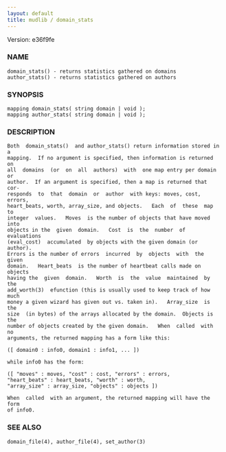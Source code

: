 ```yaml
---
layout: default
title: mudlib / domain_stats
---
```


Version: e36f9fe




### NAME
    domain_stats() - returns statistics gathered on domains
    author_stats() - returns statistics gathered on authors


### SYNOPSIS
    mapping domain_stats( string domain | void );
    mapping author_stats( string domain | void );


### DESCRIPTION
    Both  domain_stats()  and author_stats() return information stored in a
    mapping.  If no argument is specified, then information is returned  on
    all  domains  (or  on  all  authors)  with  one map entry per domain or
    author.  If an argument is specified, then a map is returned that  cor‐
    responds  to  that  domain  or  author  with keys: moves, cost, errors,
    heart_beats, worth, array_size, and objects.   Each  of  these  map  to
    integer  values.   Moves  is the number of objects that have moved into
    objects in the  given  domain.   Cost  is  the  number  of  evaluations
    (eval_cost)  accumulated  by objects with the given domain (or author).
    Errors is the number of errors  incurred  by  objects  with  the  given
    domain.   Heart_beats  is the number of heartbeat calls made on objects
    having the  given  domain.   Worth  is  the  value  maintained  by  the
    add_worth(3)  efunction (this is usually used to keep track of how much
    money a given wizard has given out vs. taken in).   Array_size  is  the
    size  (in bytes) of the arrays allocated by the domain.  Objects is the
    number of objects created by the given domain.   When  called  with  no
    arguments, the returned mapping has a form like this:

    ([ domain0 : info0, domain1 : info1, ... ])

    while info0 has the form:

    ([ "moves" : moves, "cost" : cost, "errors" : errors,
    "heart_beats" : heart_beats, "worth" : worth,
    "array_size" : array_size, "objects" : objects ])

    When  called  with an argument, the returned mapping will have the form
    of info0.


### SEE ALSO
    domain_file(4), author_file(4), set_author(3)



